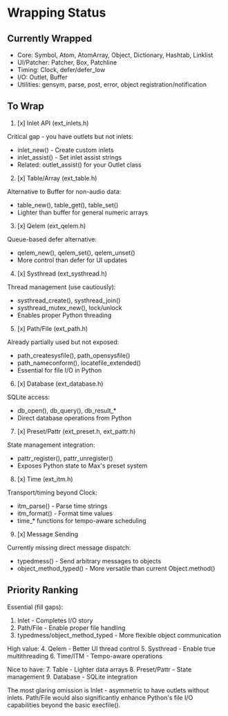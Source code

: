 # Wrapping Status

## Currently Wrapped

- Core: Symbol, Atom, AtomArray, Object, Dictionary, Hashtab, Linklist
- UI/Patcher: Patcher, Box, Patchline
- Timing: Clock, defer/defer_low
- I/O: Outlet, Buffer
- Utilities: gensym, parse, post, error, object registration/notification


## To Wrap

1. [x] Inlet API (ext_inlets.h)

Critical gap - you have outlets but not inlets:
- inlet_new() - Create custom inlets
- inlet_assist() - Set inlet assist strings
- Related: outlet_assist() for your Outlet class

2. [x] Table/Array (ext_table.h)

Alternative to Buffer for non-audio data:
- table_new(), table_get(), table_set()
- Lighter than buffer for general numeric arrays

3. [x] Qelem (ext_qelem.h)

Queue-based defer alternative:
- qelem_new(), qelem_set(), qelem_unset()
- More control than defer for UI updates

4. [x] Systhread (ext_systhread.h)

Thread management (use cautiously):
- systhread_create(), systhread_join()
- systhread_mutex_new(), lock/unlock
- Enables proper Python threading

5. [x] Path/File (ext_path.h)

Already partially used but not exposed:
- path_createsysfile(), path_opensysfile()
- path_nameconform(), locatefile_extended()
- Essential for file I/O in Python

6. [x] Database (ext_database.h)

SQLite access:
- db_open(), db_query(), db_result_*
- Direct database operations from Python

7. [x] Preset/Pattr (ext_preset.h, ext_pattr.h)

State management integration:
- pattr_register(), pattr_unregister()
- Exposes Python state to Max's preset system

8. [x] Time (ext_itm.h)

Transport/timing beyond Clock:
- itm_parse() - Parse time strings
- itm_format() - Format time values
- time_* functions for tempo-aware scheduling

9. [x] Message Sending

Currently missing direct message dispatch:
- typedmess() - Send arbitrary messages to objects
- object_method_typed() - More versatile than current Object.method()

## Priority Ranking

Essential (fill gaps):
1. Inlet - Completes I/O story
2. Path/File - Enable proper file handling
3. typedmess/object_method_typed - More flexible object communication

High value:
4. Qelem - Better UI thread control
5. Systhread - Enable true multithreading
6. Time/ITM - Tempo-aware operations

Nice to have:
7. Table - Lighter data arrays
8. Preset/Pattr - State management
9. Database - SQLite integration

The most glaring omission is Inlet - asymmetric to have outlets without
inlets. Path/File would also significantly enhance Python's file I/O
capabilities beyond the basic execfile().
